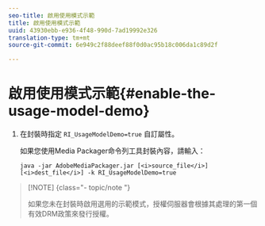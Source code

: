 ```yaml
---
seo-title: 啟用使用模式示範
title: 啟用使用模式示範
uuid: 43930ebb-e936-4f48-990d-7ad19992e326
translation-type: tm+mt
source-git-commit: 6e949c2f88deef88f0d0ac95b18c006da1c89d2f

---
```



# 啟用使用模式示範{#enable-the-usage-model-demo}

1. 在封裝時指定 `RI_UsageModelDemo=true` 自訂屬性。

   如果您使用Media Packager命令列工具封裝內容，請輸入：

   ```
   java -jar AdobeMediaPackager.jar [<i>source_file</i>] [<i>dest_file</i>] -k RI_UsageModelDemo=true
   ```

>[!NOTE] {class=&quot;- topic/note &quot;}
>
>如果您未在封裝時啟用選用的示範模式，授權伺服器會根據其處理的第一個有效DRM政策來發行授權。


